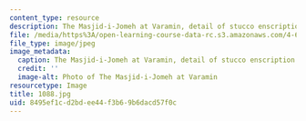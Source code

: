 ```yaml
---
content_type: resource
description: The Masjid-i-Jomeh at Varamin, detail of stucco enscription.
file: /media/https%3A/open-learning-course-data-rc.s3.amazonaws.com/4-614-religious-architecture-and-islamic-cultures-fall-2002/8495ef1cd2bdee44f3b69b6dacd57f0c_1088.jpg
file_type: image/jpeg
image_metadata:
  caption: The Masjid-i-Jomeh at Varamin, detail of stucco enscription.
  credit: ''
  image-alt: Photo of The Masjid-i-Jomeh at Varamin
resourcetype: Image
title: 1088.jpg
uid: 8495ef1c-d2bd-ee44-f3b6-9b6dacd57f0c
---
```

